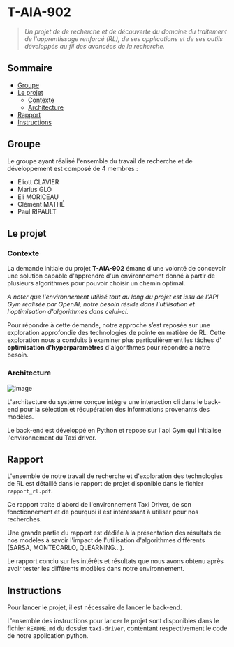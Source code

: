 # T-AIA-902

> _Un projet de de recherche et de découverte du domaine du traitement de l'apprentissage renforcé (RL), de ses applications et de 
ses outils développés au fil des avancées de la recherche._

## Sommaire
- [Groupe](#groupe)
- [Le projet](#le-projet)
  - [Contexte](#contexte)
  - [Architecture](#architecture)
- [Rapport](#rapport)
- [Instructions](#instructions)

## Groupe

Le groupe ayant réalisé l'ensemble du travail de recherche et de développement est composé de 4 membres :
- Eliott CLAVIER
- Marius GLO
- Eli MORICEAU
- Clément MATHÉ
- Paul RIPAULT

## Le projet

### Contexte

La demande initiale du projet __T-AIA-902__ émane d'une volonté de concevoir une solution capable d'apprendre d'un environnement donné
à partir de plusieurs algorithmes pour pouvoir choisir un chemin optimal.

_A noter que l'environnement utilisé tout au long du projet est issu de l'API Gym réalisée par OpenAI, notre besoin réside dans l'utilisation et
l'optimisation d'algorithmes dans celui-ci._

Pour répondre à cette demande, notre approche s’est reposée sur une exploration approfondie des technologies de pointe en matière de RL. 
Cette exploration nous a conduits à examiner plus particulièrement les tâches d' __optimisation d'hyperparamètres__ d'algorithmes
pour répondre à notre besoin.


### Architecture

![Image](./architecture_globale.png)

L'architecture du système conçue intègre une interaction cli dans le back-end pour la sélection et récupération des informations provenants des modèles. 

Le back-end est développé en Python et repose sur l'api Gym qui initialise l'environnement du Taxi driver.

## Rapport

L'ensemble de notre travail de recherche et d'exploration des technologies de RL est détaillé dans le rapport de projet
disponible dans le fichier `rapport_rl.pdf`. 

Ce rapport traite d'abord de l'environnement Taxi Driver, de son fonctionnement et de pourquoi il est intéressant à utiliser pour nos recherches.

Une grande partie du rapport est dédiée à la présentation des résultats de nos modèles à savoir l'impact de l'utilisation d'algorithmes
différents (SARSA, MONTECARLO, QLEARNING...). 

Le rapport conclu sur les intérêts et résultats que nous avons obtenu après avoir tester les différents modèles dans notre environnement.

## Instructions

Pour lancer le projet, il est nécessaire de lancer le back-end.

L'ensemble des instructions pour lancer le projet sont disponibles dans le fichier `README.md` du dossier `taxi-driver`, contentant respectivement le code de notre application python.